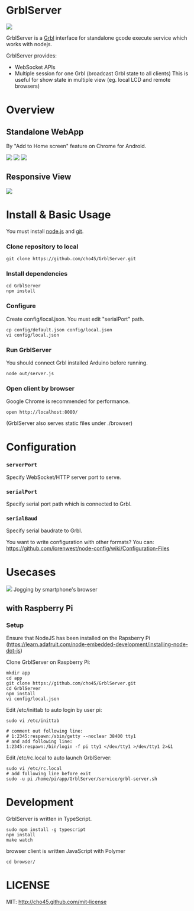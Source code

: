 GrblServer
==========

<img src="https://lh3.googleusercontent.com/9ZatDDCystwWiDAUMLOu9BrJ2OLjuJfO8MLFac0pt2ak7Luc84IDwXij0uzyNlvSsfmFFh368HVDTxjMjsXnYzTEDILlPdl3c2rIMqagHqcVgK3vbdiy3HGOMb50ekxMIr5JD1pc7gChlRMdjwjo0ceBo4BJjE554q7gBF6-SQjlJl37L-13wXBje_5HCVnXUZ8izFKIFiEFBZCc1zjq9eVEJrv5jcGPvPxUZJ1Pfh3wUFJmXmMOV13Sr-esqWaY-TLe57lnLBp6MPUPWAZq1cecml8h9DJv5v48XNXvz49giw36nL_rzIGGhx4jdtQD9H4FolBR781mUNJH-BeL1UV-HFvTI4wk1tFjmwQG4ayoijxxUCgVhUb6AwJV9OwkA1t7zzlthKLlXUmLSmuPraF2nwOAd9IxCCB8ZrvFqb6X9OTgUTnIe6RuVAzrk4FHoHiS67GlJBcbc8HIE-mBTdV2Xo5B7MEOPobs8TxdtfYB4qTafAKipvWuhQ1HVtAR-UQpXg_c3hFZ-AYuP89uqDHNjYtYuqBEck2_H5EX9PFw=w800-h349-no"/>

GrblServer is a <a href="https://github.com/grbl/grbl">Grbl</a> interface for standalone gcode execute service which works with nodejs.

GrblServer provides:

 * WebSocket APIs
 * Multiple session for one Grbl (broadcast Grbl state to all clients)
   This is useful for show state in multiple view (eg. local LCD and remote browsers)

Overview
========

## Standalone WebApp

By "Add to Home screen" feature on Chrome for Android.

<img src="https://lh3.googleusercontent.com/XUN3jJzqW5kaP0xyiYAZbrRouzaMzA_31gjNfJninLPmvH_CDKqSf4Txh-BGyHBIBwwJgFzlwd6Y7p5QEokZkGffIsiArIVbZHLB5T1CYy4XmqBTvQI3bBYbvzYUnhrn6t7qFEeLM1FX5qTLzBJS4htZQiOkpo0qAt8zA3JknPLdAMMKJWh1j6cwZiYlZ4Ax5o60tCtDAbyJ6wCSgXxuPmrnP2ip7dxljhL3elLUsRBDZxsmctd3ZXRLwYuw5UTf6cyZJ0tq5DAF2gaGCCeeCk0vNF0oW0NHhcnQkiFQaZgUvOmqolMTpPTF8Xzfj0kj5edDWiBjM72cbXjHAccXUR6Ex7WE-uwZOXK2KiHZfW1GtOGv2zdGeep60Dg0On8jWhv0KeOIwFopVUnmyIoSwsUVsGLOkqWP3XbPylHko67Nf3IGEo_DzLl_TfVkC2Id6hASXUVlizJf_99nU1063HoI6_BoeeIglVMgKve0We78TUYp3zJZ3jJvxi_9lug1_P0tlryRYEH2yjpxV92Ml98OEwLNUxde2X-_vdU-rXpd=w180-h320-no"/>
<img src="https://lh3.googleusercontent.com/nqSoaoOqGLV56d1-9CH7hiRFp0P-AhCyFcK81CKsNyf6vYYXdql0tMOOrgcmvQe7IWAiD8tUhJUc40lqpdIqdW-S7R5sU3jnzzV4uSNKi4YI67i95-y9zTNUWOyjGY9DURJn-Fc9R9jAdwWY3qYr4V4b-7kas7PJwDrdfeJDIUHmQQf1d913XhurslPxtSst41qkpMY7mJc78-pqzAdRdN2Xits5PeDs4DedWLplxRCtLN3dnhBBU3M6CoSuyeNR3iL2VXTWFh5sg93s3fquB_gIrIlIFcacBDrAiNNVlTsHV10bw3AX3C0u-C8zX8xjwVkCWYbkhPFEhI_d7gBvfhusfRkcg1Xy2XcMaz60CfT1Q7F6s6Tjw6HIH8RWk0mJYgP9BjGb1n-oZY1yoaoRom7A3xNbybw2t3KB2H5zRYKcYM5z8zuJpb_5WytgbKUKjBr0SxrOwPTk1eus4rFdebcK-r_euoFhgKbtQlM2jOO-En_j8958AlOwpiqVJ8Y70LMxiCenMgxseq6-KW3YGrchKKETOXIxk9H7xoBCJJFd=w182-h324-no"/>
<img src="https://lh3.googleusercontent.com/us6nR6693yLsQiMzpqdkV49-oD7n1EvRXGGmGCfsV5C_JVj1hCt9U6egje9-LXGuJ6W1getgM5dMCERn_zCmuEo-wIz652T59YnBNzhUTvr_LmdoEFU-MjOqaEFs8IWDS9wGiukUlBMi8C2yY0TokoiUqq6zR1Envj64Dsy5IrvWybZMssJv2ANW7pKCoJeHZX_Dr1ipdK0mvm5D7EGxzJW1JvvfWLB-CYO6LPKbIr0O5Xp5W0gF4cMRGJTLDMbHuAqwVMkUkhjMaK3FqZT0GNW84K-6r_D9iePZaSqevBrDmLP4mxkIeRk_AP8ppjy94kVaYH7Cfl2mYiy8ln0ivaCUAYLMIbrxvH2gNGvQTcd4qFm2Ew8LGZlcocUHIwJbWSwO07hxPu0Tibg5TFlrlWc9CGS6b7CoJcKf6KALCTSPQxSIag8qteKcbvszZaD1y6uSH-MwlgRVBtVk_f1uoLMl78qIKXqcq0JJjcID3Jc_F-CLuw-mXoxFQDYDTIvRmPY_teYxdrkYZh1rQRtWmifUx8btn8OoCeiT07lWpaD3=w182-h324-no"/>

## Responsive View

<img src="https://lh3.googleusercontent.com/IZetcFfVOfvXTHp9Ts7Eda8t7nXbHGRZCzmwQw7egp2YhBRVeXAOAoTBOaE9a5ffiTfSSFLRD3DtgZJ8yWXpRN_o-b7BS8DToYXZRP3BlcIIICbAUPmkTDy-I5O7iaP2UUouJ3qhh7aVjbWV2qONrE8z1cVt17YnhcfyqhOtr1qooRqnNun9aDpm4bD25GA3Aca1nIurT0qy20j5AHVvsTU4CqoNj5h3uNFf4Jh3d59ey5p7IRZ-5sj3YtAP_HHJ86ogsngcPTjisUWRBfALsO7XDSOKHoCHeY3YKk3BdJRwlJKCGzjjGSybHSrP_HU5WNbxEiLk1RyKOMPfNX_3tBIO1MLpm0m-mjdH51X-FiBwL_Wwg1z1tLRQWEAUgqWRDKl9KzOGMdpffNFc4fYIpMfPTGL_xc8bFOG8gXzizE1CPWNMRYsJj6WppfypUdCUJZMxRMX6dwfSrv8NO9rSjeWkGP9XfTXVEPpa52aBlldRY1cmHAr2cMY4yFdx_UBBPylu1V955Y8OKyHd_2L8KODEfYBMTWm3imAB4dCKnfeY=w1522-h947-no"/>

Install & Basic Usage
===============

You must install <a href="https://nodejs.org/">node.js</a> and <a href="https://help.github.com/articles/set-up-git/">git</a>.

### Clone repository to local

	git clone https://github.com/cho45/GrblServer.git

### Install dependencies

	cd GrblServer
	npm install

### Configure

Create config/local.json. You must edit "serialPort" path.

	cp config/default.json config/local.json
	vi config/local.json

### Run GrblServer

You should connect Grbl installed Arduino before running.

	node out/server.js

### Open client by browser

Google Chrome is recommended for performance.

	open http://localhost:8080/

(GrblServer also serves static files under ./browser)


Configuration
=============

### `serverPort`

Specify WebSocket/HTTP server port to serve.

### `serialPort`

Specify serial port path which is connected to Grbl.

### `serialBaud`

Specify serial baudrate to Grbl.

You want to write configuration with other formats? You can:
https://github.com/lorenwest/node-config/wiki/Configuration-Files

Usecases
========

<img src="https://lh3.googleusercontent.com/3uEf2lgkteAVTf_Vq4pHyrlFeO1XroKayb335uWXJBzR=w255-h382-no"/>
Jogging by smartphone's browser

## with Raspberry Pi

### Setup

Ensure that NodeJS has been installed on the Rapsberry Pi (https://learn.adafruit.com/node-embedded-development/installing-node-dot-js)

Clone GrblServer on Raspberry Pi:

	mkdir app
	cd app
	git clone https://github.com/cho45/GrblServer.git
	cd GrblServer
	npm install
	vi config/local.json

Edit /etc/inittab to auto login by user pi:

	sudo vi /etc/inittab
	
	# comment out following line:
	# 1:2345:respawn:/sbin/getty --noclear 38400 tty1 
	# and add following line:
	1:2345:respawn:/bin/login -f pi tty1 </dev/tty1 >/dev/tty1 2>&1

Edit /etc/rc.local to auto launch GrblServer:

	sudo vi /etc/rc.local
	# add following line before exit
	sudo -u pi /home/pi/app/GrblServer/service/grbl-server.sh


Development
===========

GrblServer is written in TypeScript.

	sudo npm install -g typescript
	npm install
	make watch


browser client is written JavaScript with Polymer

	cd browser/
	
LICENSE
=======

MIT: http://cho45.github.com/mit-license

